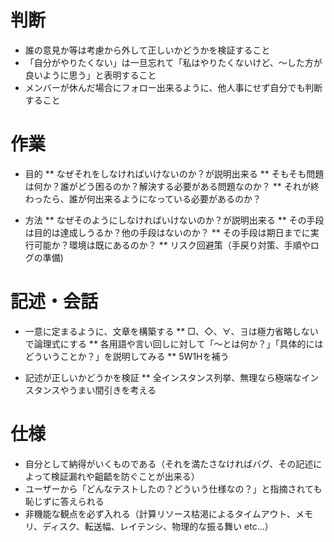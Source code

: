 
判断
==============

* 誰の意見か等は考慮から外して正しいかどうかを検証すること
* 「自分がやりたくない」は一旦忘れて「私はやりたくないけど、〜した方が良いように思う」と表明すること
* メンバーが休んだ場合にフォロー出来るように、他人事にせず自分でも判断すること


作業
=================

* 目的
** なぜそれをしなければいけないのか？が説明出来る
** そもそも問題は何か？誰がどう困るのか？解決する必要がある問題なのか？
** それが終わったら、誰が何出来るようになっている必要があるのか？

* 方法
** なぜそのようにしなければいけないのか？が説明出来る
** その手段は目的は達成しうるか？他の手段はないのか？
** その手段は期日までに実行可能か？環境は既にあるのか？
** リスク回避策（手戻り対策、手順やログの準備)


記述・会話
================

* 一意に定まるように、文章を構築する
** □、◇、∀、∃は極力省略しないで論理式にする
** 各用語や言い回しに対して「〜とは何か？」「具体的にはどういうことか？」を説明してみる
** 5W1Hを補う

* 記述が正しいかどうかを検証
** 全インスタンス列挙、無理なら極端なインスタンスやうまい間引きを考える


仕様
========

* 自分として納得がいくものである（それを満たさなければバグ、その記述によって検証漏れや齟齬を防ぐことが出来る）
* ユーザーから「どんなテストしたの？どういう仕様なの？」と指摘されても恥じずに答えられる
* 非機能な観点を必ず入れる（計算リソース枯渇によるタイムアウト、メモリ、ディスク、転送幅、レイテンシ、物理的な振る舞い etc...）


